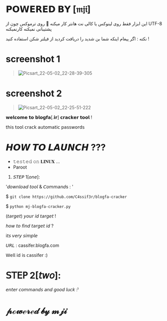 # 𝗣𝗢𝗪𝗘𝗥𝗘𝗗 𝗕𝗬 [𝔪𝔧𝔦]
 این ابزار فقط روی لینوکس یا کالی نت هانتر کار میکنه 📌
 روی ترموکس‌ چون از
 UTF-8 
 پشتیبانی نمیکنه کار‌نمیکنه

نکته : اگر پیغام اینکه شما بن شدید را دریافت کردید از فیلتر شکن استفاده کنید !

# screenshot 1

> ![Picsart_22-05-02_22-28-39-305](https://user-images.githubusercontent.com/79422726/166300008-58e4b4dd-5b8e-479b-b5fe-2a986e70db7a.jpg)

# screenshot 2

> ![Picsart_22-05-02_22-25-51-222](https://user-images.githubusercontent.com/79422726/166300161-4fa6ace4-bcbd-473d-8e89-f12ad446fea0.jpg)


𝘄𝗲𝗹𝗰𝗼𝗺𝗲 𝘁𝗼 𝗯𝗹𝗼𝗴𝗳𝗮[.𝗶𝗿] 𝗰𝗿𝗮𝗰𝗸𝗲𝗿 𝘁𝗼𝗼𝗹 !

𝗍𝗁𝗂𝗌 𝗍𝗈𝗈𝗅 𝖼𝗋𝖺𝖼𝗄 𝖺𝗎𝗍𝗈𝗆𝖺𝗍𝗂𝖼 𝗉𝖺𝗌𝗌𝗐𝗈𝗋𝖽𝗌 


# 𝙃𝙊𝙒 𝙏𝙊 𝙇𝘼𝙐𝙉𝘾𝙃 ???


+ 𝚝𝚎𝚜𝚝𝚎𝚍 𝚘𝚗 𝐋𝐈𝐍𝐔𝐗 ...
+ Paroot


1. 𝘚𝘛𝘌𝘗 1[𝘰𝘯𝘦]:


'𝘥𝘰𝘸𝘯𝘭𝘰𝘢𝘥 𝘵𝘰𝘰𝘭 & 𝘊𝘰𝘮𝘮𝘢𝘯𝘥s : '


$ ```git clone https://github.com/C4ssif3r/blogfa-cracker```

$ ```python mj-blogfa-cracker.py```

(𝘵𝘢𝘳𝘨𝘦𝘵) 𝘺𝘰𝘶𝘳 𝘪𝘥 𝘵𝘢𝘳𝘨𝘦𝘵 !

𝘩𝘰𝘸 𝘵𝘰 𝘧𝘪𝘯𝘥 𝘵𝘢𝘳𝘨𝘦𝘵 𝘪𝘥 ?

i𝘵𝘴 𝘷𝘦𝘳𝘺 𝘴𝘪𝘮𝘱𝘭𝘦 

𝘜𝘙𝘓 : cassifer.blogfa.com

𝖶𝖾𝗅𝗅 𝗂𝖽 𝗂𝗌 𝖼𝖺𝗌𝗌𝗂𝖿𝖾𝗋 :)

# 𝖲𝖳𝖤𝖯 2[𝘵𝘸𝘰]:

𝘦𝘯𝘵𝘦𝘳 𝘤𝘰𝘮𝘮𝘢𝘯𝘥𝘴 𝘢𝘯𝘥 𝘨𝘰𝘰𝘥 𝘭𝘶𝘤𝘬 :⁾

# 𝓅ℴ𝓌ℯ𝓇ℯ𝒹 𝒷𝓎 𝓂𝒿𝒾 
    
